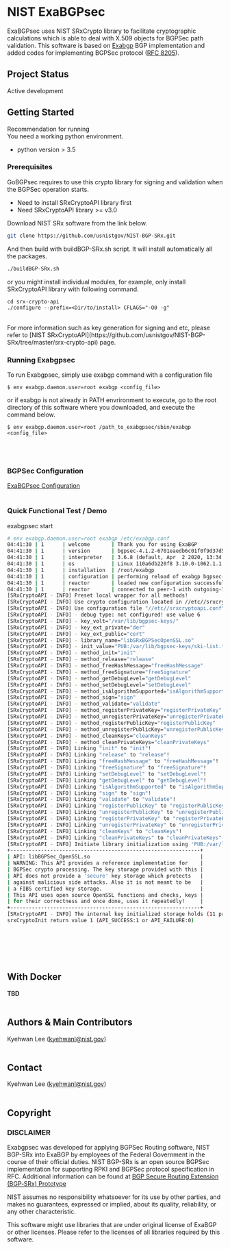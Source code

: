
# NIST ExaBGPsec 
ExaBGPsec uses NIST SRxCrypto library to facilitate cryptographic calculations
which is able to deal with X.509 objects for BGPSec path validation. 
This software is based on [Exabgp](https://github.com/Exa-Networks/exabgp) BGP implementation and added codes for implementing
BGPSec protocol ([RFC 8205](https://tools.ietf.org/html/rfc8205)).


## Project Status
Active development



## Getting Started

Recommendation for running </br>
You need a working python environment. 
* python version > 3.5


### Prerequisites
GoBGPsec requires to use this crypto library for signing and validation when the BGPSec operation starts.
* Need to install SRxCryptoAPI library first  
* Need SRxCryptoAPI library >= v3.0

Download NIST SRx software from the link below. 
```bash
git clone https://github.com/usnistgov/NIST-BGP-SRx.git
```

And then build with buildBGP-SRx.sh script.
It will install automatically all the packages.
```bash
./buildBGP-SRx.sh
```
or you might install individual modules, for example, only install SRxCryptoAPI library with
following command.
```
cd srx-crypto-api
./configure --prefix=<Dir/to/install> CFLAGS="-O0 -g"
```
<br>
For more information such as key generation for signing and etc,
please refer to [NIST SRxCryptoAPI](https://github.com/usnistgov/NIST-BGP-SRx/tree/master/srx-crypto-api) page.
<br>


### Running Exabgpsec
To run Exabgpsec, simply use exabgp command with a configuration file 
```
$ env exabgp.daemon.user=root exabgp <config_file>
```
or if exabgp is not already in PATH envrironment to execute, go to the root directory of 
this software where you downloaded, and execute the command below.
```
$ env exabgp.daemon.user=root /path_to_exabgpsec/sbin/exabgp <config_file>
```
</br></br>

### BGPSec Configuration
[ExaBGPsec Configuration](README_bgpsec.md)
</br></br>

### Quick Functional Test / Demo
exabgpsec start 
```bash
# env exabgp.daemon.user=root exabgp /etc/exabgp.conf
04:41:30 | 1      | welcome       | Thank you for using ExaBGP
04:41:30 | 1      | version       | bgpsec-4.1.2-6701eaedb6c01f0f9d37d5efc742710964a99eb9
04:41:30 | 1      | interpreter   | 3.6.8 (default, Apr  2 2020, 13:34:55)  [GCC 4.8.5 20150623 (Red Hat 4.8.5-39)]
04:41:30 | 1      | os            | Linux 110a6db220f8 3.10.0-1062.1.1.el7.x86_64 #1 SMP Fri Sep 13 22:55:44 UTC 2019 x86_64
04:41:30 | 1      | installation  | /root/exabgp
04:41:30 | 1      | configuration | performing reload of exabgp bgpsec-4.1.2-6701eaedb6c01f0f9d37d5efc742710964a99eb9
04:41:30 | 1      | reactor       | loaded new configuration successfully
04:41:30 | 1      | reactor       | connected to peer-1 with outgoing-1 172.37.0.2-172.37.0.3
[SRxCryptoAPI - INFO] Preset local wrapper for all methods!
[SRxCryptoAPI - INFO] Use crypto configuration located in //etc//srxcryptoapi.conf
[SRxCryptoAPI - INFO] Use configuration file "//etc//srxcryptoapi.conf"
[SRxCryptoAPI - INFO] - debug type: not configured! use value 6
[SRxCryptoAPI - INFO] - key_volt="/var/lib/bgpsec-keys/"
[SRxCryptoAPI - INFO] - key_ext_private="der"
[SRxCryptoAPI - INFO] - key_ext_public="cert"
[SRxCryptoAPI - INFO] - library_name="libSRxBGPSecOpenSSL.so"
[SRxCryptoAPI - INFO] - init_value="PUB:/var/lib/bgpsec-keys/ski-list.txt;PRIV:/var/lib/bgpsec-keys/priv-ski-list.txt"
[SRxCryptoAPI - INFO] - method_init="init"
[SRxCryptoAPI - INFO] - method_release="release"
[SRxCryptoAPI - INFO] - method_freeHashMessage="freeHashMessage"
[SRxCryptoAPI - INFO] - method_freeSignature="freeSignature"
[SRxCryptoAPI - INFO] - method_getDebugLevel="getDebugLevel"
[SRxCryptoAPI - INFO] - method_setDebugLevel="setDebugLevel"
[SRxCryptoAPI - INFO] - method_isAlgorithmSupported="isAlgorithmSupported"
[SRxCryptoAPI - INFO] - method_sign="sign"
[SRxCryptoAPI - INFO] - method_validate="validate"
[SRxCryptoAPI - INFO] - method_registerPrivateKey="registerPrivateKey"
[SRxCryptoAPI - INFO] - method_unregisterPrivateKey="unregisterPrivateKey"
[SRxCryptoAPI - INFO] - method_registerPublicKey="registerPublicKey"
[SRxCryptoAPI - INFO] - method_unregisterPublicKey="unregisterPublicKey"
[SRxCryptoAPI - INFO] - method_cleanKeys="cleanKeys"
[SRxCryptoAPI - INFO] - method_cleanPrivateKeys="cleanPrivateKeys"
[SRxCryptoAPI - INFO] Linking "init" to "init"!
[SRxCryptoAPI - INFO] Linking "release" to "release"!
[SRxCryptoAPI - INFO] Linking "freeHashMessage" to "freeHashMessage"!
[SRxCryptoAPI - INFO] Linking "freeSignature" to "freeSignature"!
[SRxCryptoAPI - INFO] Linking "setDebugLevel" to "setDebugLevel"!
[SRxCryptoAPI - INFO] Linking "getDebugLevel" to "getDebugLevel"!
[SRxCryptoAPI - INFO] Linking "isAlgorithmSupported" to "isAlgorithmSupported"!
[SRxCryptoAPI - INFO] Linking "sign" to "sign"!
[SRxCryptoAPI - INFO] Linking "validate" to "validate"!
[SRxCryptoAPI - INFO] Linking "registerPublicKey" to "registerPublicKey"!
[SRxCryptoAPI - INFO] Linking "unregisterPublicKey" to "unregisterPublicKey"!
[SRxCryptoAPI - INFO] Linking "registerPrivateKey" to "registerPrivateKey"!
[SRxCryptoAPI - INFO] Linking "unregisterPrivateKey" to "unregisterPrivateKey"!
[SRxCryptoAPI - INFO] Linking "cleanKeys" to "cleanKeys"!
[SRxCryptoAPI - INFO] Linking "cleanPrivateKeys" to "cleanPrivateKeys"!
[SRxCryptoAPI - INFO] Initiate library initialization using 'PUB:/var/lib/bgpsec-keys/ski-list.txt;PRIV:/var/lib/bgpsec-keys/priv-ski-list.txt'
+--------------------------------------------------------------+
| API: libBGPSec_OpenSSL.so                                    |
| WARNING: This API provides a reference implementation for    |
| BGPSec crypto processing. The key storage provided with this |
| API does not provide a 'secure' key storage which protects   |
| against malicious side attacks. Also it is not meant to be   |
| a FIBS certified key storage.                                |
| This API uses open source OpenSSL functions and checks, keys |
| for their correctness and once done, uses it repeatedly!     |
+--------------------------------------------------------------+
[SRxCryptoAPI - INFO] The internal key initialized storage holds (11 private and 5 public keys)!
srxCryptoInit return value 1 (API_SUCCESS:1 or API_FAILURE:0)
```
</br></br>
</br></br>

## With Docker
**TBD**
</br></br>


## Authors & Main Contributors
Kyehwan Lee (kyehwanl@nist.gov)
</br></br>


## Contact
Kyehwan Lee (kyehwanl@nist.gov)
</br></br>



## Copyright

### DISCLAIMER
Exabgpsec was developed for applying BGPSec Routing software, NIST BGP-SRx
into ExaBGP by employees of the Federal Government in the course of their 
official duties. NIST BGP-SRx is an open source BGPSec implementation for 
supporting RPKI and BGPSec protocol specification in RFC. 
Additional information can be found at [BGP Secure Routing Extension (BGP‑SRx) Prototype](https://www.nist.gov/services-resources/software/bgp-secure-routing-extension-bgp-srx-prototype)


NIST assumes no responsibility whatsoever for its use by other parties,
and makes no guarantees, expressed or implied, about its quality,
reliability, or any other characteristic.

This software might use libraries that are under original license of
ExaBGP or other licenses. Please refer to the licenses of all libraries 
required by this software.



